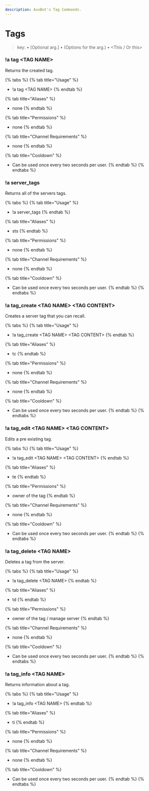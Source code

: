 ```yaml
---
description: AuxBot's Tag Commands.
---
```


# Tags

> key:  • \[Optional arg.\] • \(Options for the arg.\) • &lt;This / Or this&gt;

### !a tag &lt;TAG NAME&gt;

Returns the created tag.

{% tabs %}
{% tab title="Usage" %}
* !a tag &lt;TAG NAME&gt;
{% endtab %}

{% tab title="Aliases" %}
* none
{% endtab %}

{% tab title="Permissions" %}
* none
{% endtab %}

{% tab title="Channel Requirements" %}
* none
{% endtab %}

{% tab title="Cooldown" %}
* Can be used once every two seconds per user.
{% endtab %}
{% endtabs %}

### !a server\_tags

Returns all of the servers tags.

{% tabs %}
{% tab title="Usage" %}
* !a server\_tags
{% endtab %}

{% tab title="Aliases" %}
* sts
{% endtab %}

{% tab title="Permissions" %}
* none
{% endtab %}

{% tab title="Channel Requirements" %}
* none
{% endtab %}

{% tab title="Cooldown" %}
* Can be used once every two seconds per user.
{% endtab %}
{% endtabs %}

### !a tag\_create &lt;TAG NAME&gt; &lt;TAG CONTENT&gt;

Creates a server tag that you can recall.

{% tabs %}
{% tab title="Usage" %}
* !a tag\_create &lt;TAG NAME&gt; &lt;TAG CONTENT&gt;
{% endtab %}

{% tab title="Aliases" %}
* tc
{% endtab %}

{% tab title="Permissions" %}
* none
{% endtab %}

{% tab title="Channel Requirements" %}
* none
{% endtab %}

{% tab title="Cooldown" %}
* Can be used once every two seconds per user.
{% endtab %}
{% endtabs %}

### !a tag\_edit &lt;TAG NAME&gt; &lt;TAG CONTENT&gt;

Edits a pre existing tag.

{% tabs %}
{% tab title="Usage" %}
* !a tag\_edit &lt;TAG NAME&gt; &lt;TAG CONTENT&gt;
{% endtab %}

{% tab title="Aliases" %}
* te
{% endtab %}

{% tab title="Permissions" %}
* owner of the tag
{% endtab %}

{% tab title="Channel Requirements" %}
* none
{% endtab %}

{% tab title="Cooldown" %}
* Can be used once every two seconds per user.
{% endtab %}
{% endtabs %}

### !a tag\_delete &lt;TAG NAME&gt;

Deletes a tag from the server.

{% tabs %}
{% tab title="Usage" %}
* !a tag\_delete &lt;TAG NAME&gt;
{% endtab %}

{% tab title="Aliases" %}
* td
{% endtab %}

{% tab title="Permissions" %}
* owner of the tag / manage server
{% endtab %}

{% tab title="Channel Requirements" %}
* none
{% endtab %}

{% tab title="Cooldown" %}
* Can be used once every two seconds per user.
{% endtab %}
{% endtabs %}

### !a tag\_info &lt;TAG NAME&gt;

Returns information about a tag.

{% tabs %}
{% tab title="Usage" %}
* !a tag\_info &lt;TAG NAME&gt;
{% endtab %}

{% tab title="Aliases" %}
* ti
{% endtab %}

{% tab title="Permissions" %}
* none
{% endtab %}

{% tab title="Channel Requirements" %}
* none
{% endtab %}

{% tab title="Cooldown" %}
* Can be used once every two seconds per user.
{% endtab %}
{% endtabs %}

